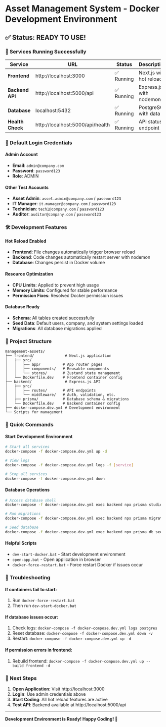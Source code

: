 # Asset Management System - Docker Development Environment

## ✅ Status: READY TO USE!

### 🚀 Services Running Successfully

| Service | URL | Status | Description |
|---------|-----|--------|-------------|
| **Frontend** | http://localhost:3000 | ✅ Running | Next.js with hot reload |
| **Backend API** | http://localhost:5000/api | ✅ Running | Express.js with nodemon |
| **Database** | localhost:5432 | ✅ Running | PostgreSQL with data |
| **Health Check** | http://localhost:5000/api/health | ✅ Running | API status endpoint |

### 🔐 Default Login Credentials

#### Admin Account
- **Email**: `admin@company.com`
- **Password**: `password123`
- **Role**: ADMIN

#### Other Test Accounts
- **Asset Admin**: `asset.admin@company.com` / `password123`
- **IT Manager**: `it.manager@company.com` / `password123`
- **Technician**: `tech1@company.com` / `password123`
- **Auditor**: `auditor@company.com` / `password123`

### 🛠️ Development Features

#### Hot Reload Enabled
- **Frontend**: File changes automatically trigger browser reload
- **Backend**: Code changes automatically restart server with nodemon
- **Database**: Changes persist in Docker volume

#### Resource Optimization
- **CPU Limits**: Applied to prevent high usage
- **Memory Limits**: Configured for stable performance
- **Permission Fixes**: Resolved Docker permission issues

#### Database Ready
- **Schema**: All tables created successfully
- **Seed Data**: Default users, company, and system settings loaded
- **Migrations**: All database migrations applied

### 📁 Project Structure

```
management-assets/
├── frontend/              # Next.js application
│   ├── src/
│   │   ├── app/          # App router pages
│   │   ├── components/   # Reusable components
│   │   └── stores/       # Zustand state management
│   └── Dockerfile.dev    # Frontend container config
├── backend/               # Express.js API
│   ├── src/
│   │   ├── routes/       # API endpoints
│   │   └── middleware/   # Auth, validation, etc.
│   ├── prisma/           # Database schema & migrations
│   └── Dockerfile.dev    # Backend container config
├── docker-compose.dev.yml # Development environment
└── Scripts for management
```

### 🎯 Quick Commands

#### Start Development Environment
```bash
# Start all services
docker-compose -f docker-compose.dev.yml up -d

# View logs
docker-compose -f docker-compose.dev.yml logs -f [service]

# Stop all services
docker-compose -f docker-compose.dev.yml down
```

#### Database Operations
```bash
# Access database shell
docker-compose -f docker-compose.dev.yml exec backend npx prisma studio

# Run migrations
docker-compose -f docker-compose.dev.yml exec backend npx prisma migrate dev

# Seed database
docker-compose -f docker-compose.dev.yml exec backend npx prisma db seed
```

#### Helpful Scripts
- `dev-start-docker.bat` - Start development environment
- `open-app.bat` - Open application in browser
- `docker-force-restart.bat` - Force restart Docker if issues occur

### 🔧 Troubleshooting

#### If containers fail to start:
1. Run `docker-force-restart.bat`
2. Then run `dev-start-docker.bat`

#### If database issues occur:
1. Check logs: `docker-compose -f docker-compose.dev.yml logs postgres`
2. Reset database: `docker-compose -f docker-compose.dev.yml down -v`
3. Restart: `docker-compose -f docker-compose.dev.yml up -d`

#### If permission errors in frontend:
1. Rebuild frontend: `docker-compose -f docker-compose.dev.yml up --build frontend -d`

### 🎉 Next Steps

1. **Open Application**: Visit http://localhost:3000
2. **Login**: Use admin credentials above
3. **Start Coding**: All hot reload features are active
4. **Test API**: Backend available at http://localhost:5000/api

---
**Development Environment is Ready! Happy Coding! 🚀**